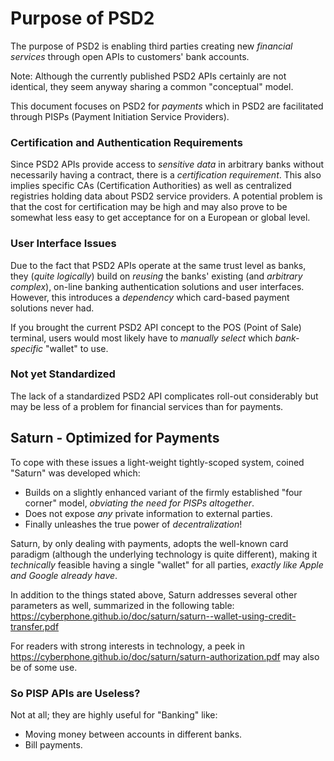 # Purpose of PSD2
The purpose of PSD2 is enabling third parties creating new *financial services* through
open APIs to customers' bank accounts.

Note: Although the currently published PSD2 APIs certainly are not identical, they seem anyway sharing a common "conceptual" model.

This document focuses on PSD2 for *payments* which in PSD2 are facilitated through PISPs (Payment Initiation Service Providers).

### Certification and Authentication Requirements
Since PSD2 APIs provide access to *sensitive data* in arbitrary banks
without necessarily having a contract, there is a *certification requirement*.
This also implies specific CAs (Certification Authorities) as well as centralized registries
holding data about PSD2 service providers.  A potential problem is that the cost for certification may
be high and may also prove to be somewhat less easy to get acceptance for on a European or global level.

### User Interface Issues
Due to the fact that PSD2 APIs operate at the same trust level as banks,
they (*quite logically*) build on *reusing* the banks' existing (and *arbitrary complex*),
on-line banking authentication solutions and user interfaces.
However, this introduces a *dependency* which card-based payment solutions never had.

If you brought the current PSD2 API concept to the POS (Point of Sale) terminal,
users would most likely have to *manually select* which *bank-specific* "wallet" to use.

### Not yet Standardized
The lack of a standardized PSD2 API complicates roll-out considerably but may be less of a
problem for financial services than for payments.

## Saturn - Optimized for Payments
To cope with these issues a light-weight tightly-scoped system, coined "Saturn" was developed which:
- Builds on a slightly enhanced variant of the firmly
established "four corner" model, *obviating the need for PISPs altogether*.
- Does not expose *any* private information to external parties.
- Finally unleashes the true power of *decentralization*!

Saturn, by only dealing with payments, adopts the well-known card paradigm (although the
underlying technology is quite different), making it *technically* feasible having
a single "wallet" for all parties, *exactly like Apple and Google already have*.

In addition to the things stated above, Saturn addresses several other
parameters as well, summarized in the following table:
https://cyberphone.github.io/doc/saturn/saturn--wallet-using-credit-transfer.pdf

For readers with strong interests in technology, a peek in 
https://cyberphone.github.io/doc/saturn/saturn-authorization.pdf
may also be of some use.

### So PISP APIs are Useless?
Not at all; they are highly useful for "Banking" like:
- Moving money between accounts in different banks.
- Bill payments. 
